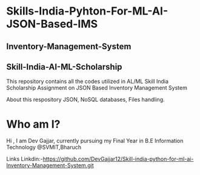 # Skills-India-Pyhton-For-ML-AI-JSON-Based-IMS

## Inventory-Management-System
## Skill-India-AI-ML-Scholarship
This repository contains all the codes utilized in AL/ML Skill India Scholarship Assignment on JSON Based Inventory Management System

About this respository
JSON,
NoSQL databases,
Files handling.

# Who am I?
Hi , I am Dev Gajjar, currently pursuing my Final Year in B.E Information Technology @SVMIT,Bharuch

Links Linkdin:-https://github.com/DevGajjar12/Skill-india-python-for-ml-ai-Inventory-Management-System.git
